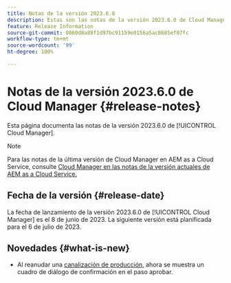 ```yaml
---
title: Notas de la versión 2023.6.0
description: Estas son las notas de la versión 2023.6.0 de Cloud Manager.
feature: Release Information
source-git-commit: 0860d8a88f1d97bc91159e0156a5ac8685ef07fc
workflow-type: tm+mt
source-wordcount: '99'
ht-degree: 100%

---
```



# Notas de la versión 2023.6.0 de Cloud Manager {#release-notes}

Esta página documenta las notas de la versión 2023.6.0 de [!UICONTROL Cloud Manager].

>[!NOTE]
>
>Para las notas de la última versión de Cloud Manager en AEM as a Cloud Service, consulte [Cloud Manager en las notas de la versión actuales de AEM as a Cloud Service.](https://experienceleague.adobe.com/docs/experience-manager-cloud-service/content/implementing/using-cloud-manager/release-notes-cloud-manager/release-notes-cm-current.html?lang=es)

## Fecha de la versión {#release-date}

La fecha de lanzamiento de la versión 2023.6.0 de [!UICONTROL Cloud Manager] es el 8 de junio de 2023. La siguiente versión está planificada para el 6 de julio de 2023.

## Novedades {#what-is-new}

* Al reanudar una [canalización de producción,](/help/using/production-pipelines.md) ahora se muestra un cuadro de diálogo de confirmación en el paso aprobar.
